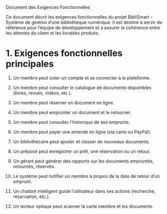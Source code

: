 Document des Exigences Fonctionnelles

Ce document décrit les exigences fonctionnelles du projet BibliSmart – Système de gestion d’une bibliothèque numérique. Il est destiné à servir de référence pour l’équipe de développement et à assurer la cohérence entre les attentes du client et les livrables produits.

# 1. Exigences fonctionnelles principales

1. Un membre peut créer un compte et se connecter à la plateforme.

2. Un membre peut consulter le catalogue de documents disponibles (livres, revues, vidéos, etc.).

3. Un membre peut réserver un document en ligne.

4. Un membre peut emprunter un document et le retourner.

5. Un membre peut consulter l’historique de ses emprunts.

6. Un membre peut payer une amende en ligne (via carte ou PayPal).

7. Un bibliothécaire peut ajouter et classer de nouveaux documents.

8. Un préposé peut enregistrer un prêt, une réservation ou un retour.

9. Un gérant peut générer des rapports sur les documents empruntés, retournés, réservés.

10. Le système peut notifier un membre à propos de la date de retour d’un emprunt.

11. Un chatbot intelligent guide l’utilisateur dans ses actions (recherche, réservation, etc.).

12. Un lecteur optique peut scanner la carte membre et les documents.
